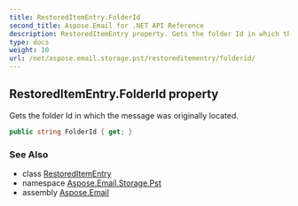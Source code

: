 ```yaml
---
title: RestoredItemEntry.FolderId
second_title: Aspose.Email for .NET API Reference
description: RestoredItemEntry property. Gets the folder Id in which the message was originally located
type: docs
weight: 10
url: /net/aspose.email.storage.pst/restoreditementry/folderid/
---
```

## RestoredItemEntry.FolderId property

Gets the folder Id in which the message was originally located.

```csharp
public string FolderId { get; }
```

### See Also

* class [RestoredItemEntry](../)
* namespace [Aspose.Email.Storage.Pst](../../restoreditementry/)
* assembly [Aspose.Email](../../../)


